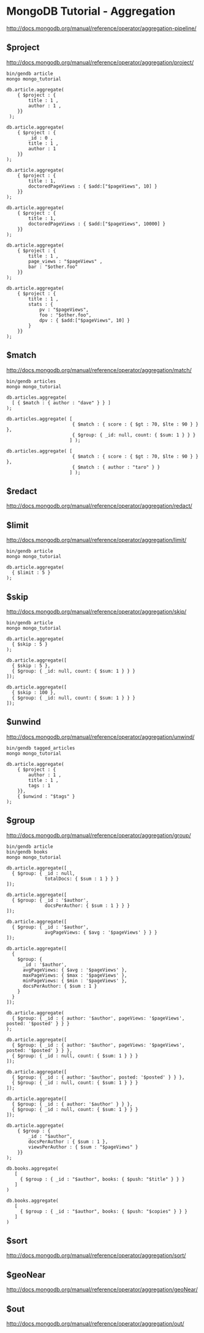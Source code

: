 # MongoDB Tutorial - Aggregation

http://docs.mongodb.org/manual/reference/operator/aggregation-pipeline/


## $project

http://docs.mongodb.org/manual/reference/operator/aggregation/project/

```
bin/gendb article
mongo mongo_tutorial
```

```
db.article.aggregate(
    { $project : {
        title : 1 ,
        author : 1 ,
    }}
 );
```

```
db.article.aggregate(
    { $project : {
        _id : 0 ,
        title : 1 ,
        author : 1
    }}
);
```

```
db.article.aggregate(
    { $project : {
        title : 1,
        doctoredPageViews : { $add:["$pageViews", 10] }
    }}
);
```

```
db.article.aggregate(
    { $project : {
        title : 1,
        doctoredPageViews : { $add:["$pageViews", 10000] }
    }}
);
```

```
db.article.aggregate(
    { $project : {
        title : 1 ,
        page_views : "$pageViews" ,
        bar : "$other.foo"
    }}
);
```

```
db.article.aggregate(
    { $project : {
        title : 1 ,
        stats : {
            pv : "$pageViews",
            foo : "$other.foo",
            dpv : { $add:["$pageViews", 10] }
        }
    }}
);
```


## $match

http://docs.mongodb.org/manual/reference/operator/aggregation/match/

```
bin/gendb articles
mongo mongo_tutorial
```

```
db.articles.aggregate(
  [ { $match : { author : "dave" } } ]
);
```

```
db.articles.aggregate( [
                        { $match : { score : { $gt : 70, $lte : 90 } } },
                        { $group: { _id: null, count: { $sum: 1 } } }
                       ] );
```

```
db.articles.aggregate( [
                        { $match : { score : { $gt : 70, $lte : 90 } } },
                        { $match : { author : "taro" } }
                       ] );
```


## $redact

http://docs.mongodb.org/manual/reference/operator/aggregation/redact/


## $limit

http://docs.mongodb.org/manual/reference/operator/aggregation/limit/

```
bin/gendb article
mongo mongo_tutorial
```

```
db.article.aggregate(
  { $limit : 5 }
);
```


## $skip

http://docs.mongodb.org/manual/reference/operator/aggregation/skip/

```
bin/gendb article
mongo mongo_tutorial
```

```
db.article.aggregate(
  { $skip : 5 }
);
```

```
db.article.aggregate([
  { $skip : 5 },
  { $group: { _id: null, count: { $sum: 1 } } }
]);
```

```
db.article.aggregate([
  { $skip : 100 },
  { $group: { _id: null, count: { $sum: 1 } } }
]);
```


## $unwind

http://docs.mongodb.org/manual/reference/operator/aggregation/unwind/

```
bin/gendb tagged_articles
mongo mongo_tutorial
```

```
db.article.aggregate(
    { $project : {
        author : 1 ,
        title : 1 ,
        tags : 1
    }},
    { $unwind : "$tags" }
);
```


## $group

http://docs.mongodb.org/manual/reference/operator/aggregation/group/

```
bin/gendb article
bin/gendb books
mongo mongo_tutorial
```

```
db.article.aggregate([
  { $group: { _id : null,
              totalDocs: { $sum : 1 } } }
]);
```

```
db.article.aggregate([
  { $group: { _id : '$author',
              docsPerAuthor: { $sum : 1 } } }
]);
```

```
db.article.aggregate([
  { $group: { _id : '$author',
              avgPageViews: { $avg : '$pageViews' } } }
]);
```

```
db.article.aggregate([
  {
    $group: {
      _id : '$author',
      avgPageViews: { $avg : '$pageViews' },
      maxPageViews: { $max : '$pageViews' },
      minPageViews: { $min : '$pageViews' },
      docsPerAuthor: { $sum : 1 }
    }
  }
]);
```

```
db.article.aggregate(
  { $group: { _id : { author: '$author', pageViews: '$pageViews', posted: '$posted' } } }
);
```

```
db.article.aggregate([
  { $group: { _id : { author: '$author', pageViews: '$pageViews', posted: '$posted' } } },
  { $group: { _id : null, count: { $sum: 1 } } }
]);
```

```
db.article.aggregate([
  { $group: { _id : { author: '$author', posted: '$posted' } } },
  { $group: { _id : null, count: { $sum: 1 } } }
]);
```

```
db.article.aggregate([
  { $group: { _id : { author: '$author' } } },
  { $group: { _id : null, count: { $sum: 1 } } }
]);
```

```
db.article.aggregate(
    { $group : {
        _id : "$author",
        docsPerAuthor : { $sum : 1 },
        viewsPerAuthor : { $sum : "$pageViews" }
    }}
);
```

```
db.books.aggregate(
   [
     { $group : { _id : "$author", books: { $push: "$title" } } }
   ]
)
```

```
db.books.aggregate(
   [
     { $group : { _id : "$author", books: { $push: "$copies" } } }
   ]
)
```


## $sort

http://docs.mongodb.org/manual/reference/operator/aggregation/sort/


## $geoNear

http://docs.mongodb.org/manual/reference/operator/aggregation/geoNear/


## $out

http://docs.mongodb.org/manual/reference/operator/aggregation/out/

